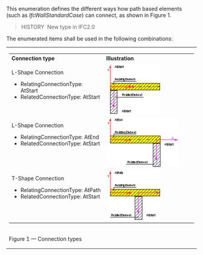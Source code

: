 ﻿This enumeration defines the different ways how path based elements (such as _IfcWallStandardCase_) can connect, as shown in Figure 1.

> HISTORY&nbsp; New type in IFC2.0

The enumerated items shall be used in the following combinations:

<table>
<tr>
<td>
<table class="gridtable">
<tr>
 <th width="260" valign="top" align="left">Connection type</th>
 <th width="300" valign="top" align="left">Illustration</th>
</tr>
<tr>
</tr><tr>
<td width="260" valign="top" align="left">
<p>L-Shape Connection</p>
<ul>
<li>RelatingConnectionType: AtStart</li>
<li>RelatedConnectionType: AtStart</li>
</ul>
</td>
<td width="300"><img src="../../../../../../figures/IfcConnectionTypeEnum-Fig03.gif" width="143" height="132" border="0"></td>
</tr>
<tr>
<td width="260" valign="top" align="left">
<p>L-Shape Connection</p>
<ul>
<li>RelatingConnectionType: AtEnd</li>
<li>RelatedConnectionType: AtStart</li>
</ul>
</td>
<td width="300"><img src="../../../../../../figures/IfcConnectionTypeEnum-Fig01.gif" width="193" height="132" border="0"></td>
</tr>
<tr>
<td width="260" valign="top" align="left">
<p>T-Shape Connection</p>
<ul>
<li>RelatingConnectionType: AtPath</li>
<li>RelatedConnectionType: AtStart</li>
</ul>
</td>
<td width="300"><img src="../../../../../../figures/IfcConnectionTypeEnum-Fig02.gif" width="145" height="133" border="0"></td>
</tr>
</table>
</td>
</tr>
<tr>
<td>
<p class="figure">Figure 1 &mdash; Connection types</p>
</td>
</tr>
</table>
